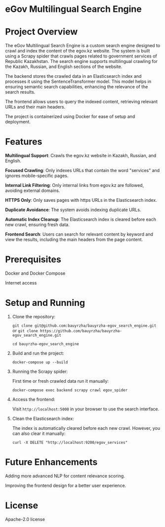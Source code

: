 # eGov Multilingual Search Engine
# Project Overview

The eGov Multilingual Search Engine is a custom search engine designed to crawl and index the content of the egov.kz website. The system is built using a Scrapy spider that crawls pages related to government services of Republic Kazakhstan. The search engine supports multilingual crawling for the Kazakh, Russian, and English sections of the website.

The backend stores the crawled data in an Elasticsearch index and processes it using the SentenceTransformer model. This model helps in ensuring semantic search capabilities, enhancing the relevance of the search results. 

The frontend allows users to query the indexed content, retrieving relevant URLs and their main headers. 

The project is containerized using Docker for ease of setup and deployment.

# Features

**Multilingual Support**: Crawls the egov.kz website in Kazakh, Russian, and English.

**Focused Crawling**: Only indexes URLs that contain the word "services" and ignores mobile-specific pages.

**Internal Link Filtering**: Only internal links from egov.kz are followed, avoiding external domains.

**HTTPS Only**: Only saves pages with https URLs in the Elasticsearch index.

**Duplicate Avoidance**: The system avoids indexing duplicate URLs.

**Automatic Index Cleanup**: The Elasticsearch index is cleared before each new crawl, ensuring fresh data.

**Frontend Search**: Users can search for relevant content by keyword and view the results, including the main headers from the page content.

# Prerequisites

Docker and Docker Compose

Internet access

# Setup and Running

1. Clone the repository:

   `git clone git@github.com:bauyrzha/bauyrzha-egov_search_engine.git` or `git clone https://github.com/bauyrzha/bauyrzha-egov_search_engine.git`

   `cd bauyrzha-egov_search_engine`

2. Build and run the project:

   `docker-compose up --build`

3. Running the Scrapy spider:
   
   First time or fresh crawled data run it manually:

   `docker-compose exec backend scrapy crawl egov_spider`

4. Access the frontend:
   
   Visit `http://localhost:5000` in your browser to use the search interface.

5. Clean the Elasticsearch index:
   
   The index is automatically cleared before each new crawl. However, you can also clear it manually:

   `curl -X DELETE "http://localhost:9200/egov_services"`

# Future Enhancements

Adding more advanced NLP for content relevance scoring.

Improving the frontend design for a better user experience.

# License

Apache-2.0 license

















